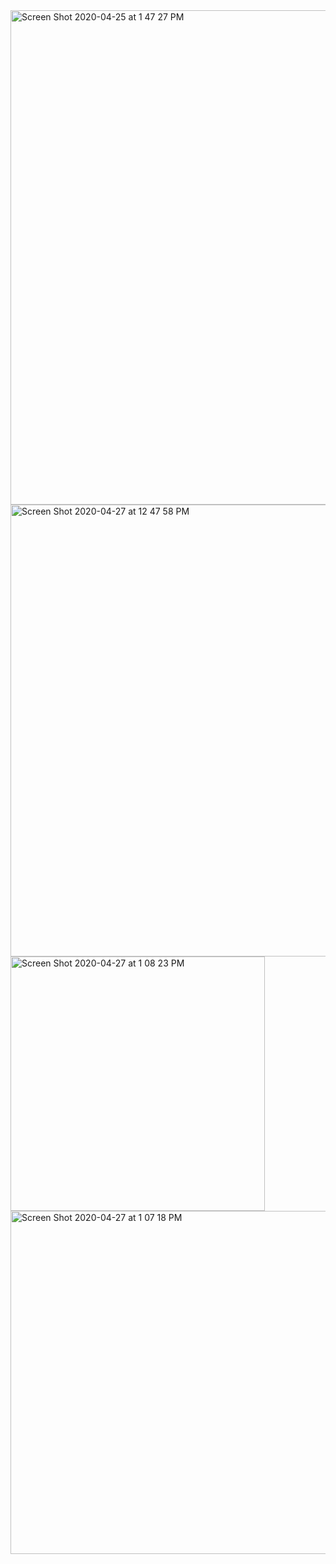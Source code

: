<img width="791" alt="Screen Shot 2020-04-25 at 1 47 27 PM" src="https://user-images.githubusercontent.com/57469926/80441598-d668f800-88d0-11ea-8864-24ce9aade2ea.png">


<img width="723" alt="Screen Shot 2020-04-27 at 12 47 58 PM" src="https://user-images.githubusercontent.com/57469926/80403590-726d1200-8885-11ea-965d-ebd0ab1eddb8.png">


<img width="407" alt="Screen Shot 2020-04-27 at 1 08 23 PM" src="https://user-images.githubusercontent.com/57469926/80405432-37201280-8888-11ea-882d-54667acc1a29.png">


<img width="549" alt="Screen Shot 2020-04-27 at 1 07 18 PM" src="https://user-images.githubusercontent.com/57469926/80405341-15269000-8888-11ea-9c65-2dbc0a5a1986.png">
